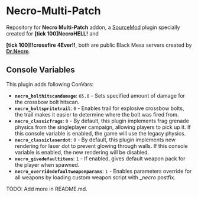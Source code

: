 # Necro-Multi-Patch
Repository for __Necro Multi-Patch__ addon, a [SourceMod](https://github.com/alliedmodders/sourcemod) plugin specially created for __[tick 100]NecroHELL!__ and 

__[tick 100]!!crossfire 4Ever!!__, both are public Black Mesa servers created by __[Dr.Necro](https://steamcommunity.com/id/ampreeT)__.

## Console Variables
This plugin adds following ConVars:

* **`necro_bolthitscandamage`**: `65.0` - Sets specified amount of damage for the crossbow bolt hitscan.
* **`necro_boltspritetrail`**: `0` - Enables trail for explosive crossbow bolts, the trail makes it easier to determine where the bolt was fired from.
* **`necro_classicfrags`**: `0` - By default, this plugin implements frag grenade physics from the singleplayer campaign, allowing players to pick up it. If this console variable is enabled, the game will use the legacy physics.
* **`necro_classiclaserdot`**: `0` - By default, this plugin implements new rendering for laser dot to prevent glowing through walls. If this console variable is enabled, the new rendering will be disabled.
* **`necro_givedefaultitems`**: `1` - If enabled, gives default weapon pack for the player when spawned.
* **`necro_overridedefaultweaponparams`**: `1` - Enables parameters override for all weapons by loading custom weapon script with __necro_ postfix.

TODO: Add more in README.md.
